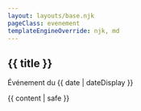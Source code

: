 ```yaml
---
layout: layouts/base.njk
pageClass: evenement
templateEngineOverride: njk, md
---
```


<h2>{{ title }}</h2>
<p class="date">Événement du <time datetime="{{ date }}">{{ date | dateDisplay }}</time></p>
{{ content | safe }}
